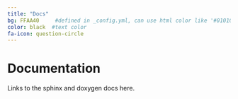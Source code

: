 ```yaml
---
title: "Docs"
bg: FFAA40     #defined in _config.yml, can use html color like '#010101'
color: black  #text color
fa-icon: question-circle
---
```


# Documentation

Links to the sphinx and doxygen docs here.
